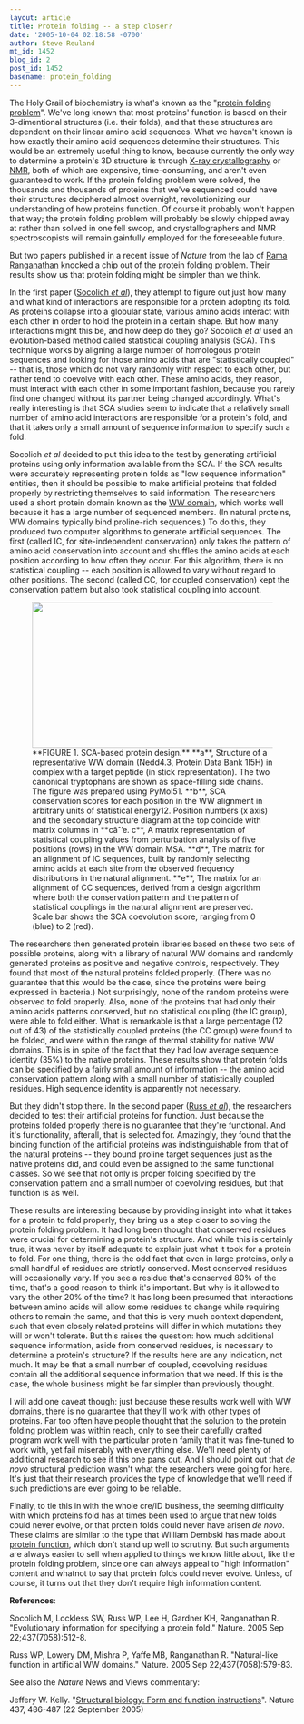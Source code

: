 ```yaml
---
layout: article
title: Protein folding -- a step closer?
date: '2005-10-04 02:18:58 -0700'
author: Steve Reuland
mt_id: 1452
blog_id: 2
post_id: 1452
basename: protein_folding
---
```

The Holy Grail of biochemistry is what's known as the "[protein folding problem](http://www.ram.org/research/pfp.html)".  We've long known that most proteins' function is based on their 3-dimentional structures (i.e. their folds), and that these structures are dependent on their linear amino acid sequences.  What we haven't known is how exactly their amino acid sequences determine their structures.  This would be an extremely useful thing to know, because currently the only way to determine a protein's 3D structure is through [X-ray crystallography](http://www.rcsb.org/pdb/experimental_methods.html#xrd) or [NMR](http://www.rcsb.org/pdb/experimental_methods.html#nmr), both of which are expensive, time-consuming, and aren't even guaranteed to work.  If the protein folding problem were solved, the thousands and thousands of proteins that we've sequenced could have their structures deciphered almost overnight, revolutionizing our understanding of how proteins function.  Of course it probably won't happen that way; the protein folding problem will probably be slowly chipped away at rather than solved in one fell swoop, and crystallographers and NMR spectroscopists will remain gainfully employed for the foreseeable future.

But two papers published in a recent issue of _Nature_ from the lab of [Rama Ranganathan](http://www.hhmi.swmed.edu/Labs/rr/) knocked a chip out of the protein folding problem.  Their results show us that protein folding might be simpler than we think.  

In the first paper ([Socolich _et al_](http://www.nature.com/nature/journal/v437/n7058/full/nature03991.html)), they attempt to figure out just how many and what kind of interactions are responsible for a protein adopting its fold.  As proteins collapse into a globular state, various amino acids interact with each other in order to hold the protein in a certain shape.  But how many interactions might this be, and how deep do they go?  Socolich _et al_ used an evolution-based method called statistical coupling analysis (SCA).  This technique works by aligning a large number of homologous protein sequences and looking for those amino acids that are "statistically coupled" -- that is, those which do not vary randomly with respect to each other, but rather tend to coevolve with each other.  These amino acids, they reason, must interact with each other in some important fashion, because you rarely find one changed without its partner being changed accordingly.  What's really interesting is that SCA studies seem to indicate that a relatively small number of amino acid interactions are responsible for a protein's fold, and that it takes only a small amount of sequence information to specify such a fold.  

Socolich _et al_ decided to put this idea to the test by generating artificial proteins using only information available from the SCA.  If the SCA results were accurately representing protein folds as "low sequence information" entities, then it should be possible to make artificial proteins that folded properly by restricting themselves to said information.  The researchers used a short protein domain known as the [WW domain](http://www.bork.embl-heidelberg.de/Modules/ww-gif.html), which works well because it has a large number of sequenced members.  (In natural proteins, WW domains typically bind proline-rich sequences.)  To do this, they produced two computer algorithms to generate artificial sequences.  The first (called IC, for site-independent conservation) only takes the pattern of amino acid conservation into account and shuffles the amino acids at each position according to how often they occur.  For this algorithm, there is no statistical coupling -- each position is allowed to vary without regard to other positions.  The second (called CC, for coupled conservation) kept the conservation pattern but also took statistical coupling into account.  

<figure>
<img src="http://www.nature.com/nature/journal/v437/n7058/images/nature03991-f1.2.jpg" alt="" width="600" height="257" />
<figcaption markdown="span">**FIGURE 1. SCA-based protein design.**  **a**, Structure of a representative WW domain (Nedd4.3, Protein Data Bank 1I5H) in complex with a target peptide (in stick representation). The two canonical tryptophans are shown as space-filling side chains. The figure was prepared using PyMol51. **b**, SCA conservation scores for each position in the WW alignment in arbitrary units of statistical energy12. Position numbers (x axis) and the secondary structure diagram at the top coincide with matrix columns in **câˆ’e. c**, A matrix representation of statistical coupling values from perturbation analysis of five positions (rows) in the WW domain MSA. **d**, The matrix for an alignment of IC sequences, built by randomly selecting amino acids at each site from the observed frequency distributions in the natural alignment. **e**, The matrix for an alignment of CC sequences, derived from a design algorithm where both the conservation pattern and the pattern of statistical couplings in the natural alignment are preserved. Scale bar shows the SCA coevolution score, ranging from 0 (blue) to 2 (red).
</figcaption>
</figure>

The researchers then generated protein libraries based on these two sets of possible proteins, along with a library of natural WW domains and randomly generated proteins as positive and negative controls, respectively.  They found that most of the natural proteins folded properly.  (There was no guarantee that this would be the case, since the proteins were being expressed in bacteria.)  Not surprisingly, none of the random proteins were observed to fold properly.  Also, none of the proteins that had only their amino acids patterns conserved, but no statistical coupling (the IC group), were able to fold either.  What is remarkable is that a large percentage (12 out of 43) of the statistically coupled proteins (the CC group) were found to be folded, and were within the range of thermal stability for native WW domains.  This is in spite of the fact that they had low average sequence identity (35%) to the native proteins.  These results show that protein folds can be specified by a fairly small amount of information -- the amino acid conservation pattern along with a small number of statistically coupled residues.  High sequence identity is apparently not necessary.

But they didn't stop there.  In the second paper ([Russ _et al_](http://www.nature.com/nature/journal/v437/n7058/full/nature03990.html)), the researchers decided to test their artificial proteins for function.  Just because the proteins folded properly there is no guarantee that they're functional.  And it's functionality, afterall, that is selected for.  Amazingly, they found that the binding function of the artificial proteins was indistinguishable from that of the natural proteins -- they bound proline target sequences just as the native proteins did, and could even be assigned to the same functional classes.  So we see that not only is proper folding specified by the conservation pattern and a small number of coevolving residues, but that function is as well.    

These results are interesting because by providing insight into what it takes for a protein to fold properly, they bring us a step closer to solving the protein folding problem.  It had long been thought that conserved residues were crucial for determining a protein's structure.  And while this is certainly true, it was never by itself adequate to explain just what it took for a protein to fold.  For one thing, there is the odd fact that even in large proteins, only a small handful of residues are strictly conserved.  Most conserved residues will occasionally vary.  If you see a residue that's conserved 80% of the time, that's a good reason to think it's important.  But why is it allowed to vary the other 20% of the time?  It has long been presumed that interactions between amino acids will allow some residues to change while requiring others to remain the same, and that this is very much context dependent, such that even closely related proteins will differ in which mutations they will or won't tolerate.  But this raises the question: how much additional sequence information, aside from conserved residues, is necessary to determine a protein's structure?  If the results here are any indication, not much.  It may be that a small number of coupled, coevolving residues contain all the additional sequence information that we need.  If this is the case, the whole business might be far simpler than previously thought.  

I will add one caveat though: just because these results work well with WW domains, there is no guarantee that they'll work with other types of proteins.  Far too often have people thought that the solution to the protein folding problem was within reach, only to see their carefully crafted program work well with the particular protein family that it was fine-tuned to work with, yet fail miserably with everything else.  We'll need plenty of additional research to see if this one pans out.  And I should point out that _de novo_ structural prediction wasn't what the researchers were going for here.  It's just that their research provides the type of knowledge that we'll need if such predictions are ever going to be reliable.        

Finally, to tie this in with the whole cre/ID business, the seeming difficulty with which proteins fold has at times been used to argue that new folds could never evolve, or that protein folds could never have arisen _de novo_.  These claims are similar to the type that William Dembski has made about [protein function](http://www.pandasthumb.org/pt-archives/000764.html), which don't stand up well to scrutiny.  But such arguments are always easier to sell when applied to things we know little about, like the protein folding problem, since one can always appeal to "high information" content and whatnot to say that protein folds could never evolve.  Unless, of course, it turns out that they don't require high information content. 

**References**:

Socolich M, Lockless SW, Russ WP, Lee H, Gardner KH, Ranganathan R.  "Evolutionary information for specifying a protein fold."  Nature. 2005 Sep 22;437(7058):512-8.

Russ WP, Lowery DM, Mishra P, Yaffe MB, Ranganathan R.  "Natural-like function in artificial WW domains."  Nature. 2005 Sep 22;437(7058):579-83.

See also the _Nature_ News and Views commentary:

Jeffery W. Kelly. "[Structural biology: Form and function instructions](http://www.nature.com/nature/journal/v437/n7058/full/437486a.html)".  Nature 437, 486-487 (22 September 2005)
